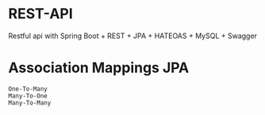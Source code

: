 # REST-API
Restful api with Spring Boot + REST + JPA + HATEOAS + MySQL + Swagger

# Association Mappings JPA
    One-To-Many
    Many-To-One
    Many-To-Many